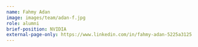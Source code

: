 ```yaml
---
name: Fahmy Adan
image: images/team/adan-f.jpg
role: alumni
brief-position: NVIDIA
external-page-only: https://www.linkedin.com/in/fahmy-adan-5225a3125
---
```


<!-- Archived:
---
name: Fahmy Adan
position: PhD Student
image: images/team/adan-f.jpg
role: phd
education: 
  - "Imperial College London: MEng in Civil & Environmental Engineering (2018)"
brief-position: Autonomous Vehicles, Optimal Control, Machine Learning
brief-desc: PhD Student
links:
  linkedin: fahmy-adan-5225a3125
  github: fahmyadan
---

Fahmy is a Ph.D. candidate at the Transport Systems and Logistics Laboratory within the Centre for Transport Studies at Imperial College London. His research interests lie at the intersection of cooperative, connected vehicles, machine learning, and optimal control.

During his degree, Fahmy assumed leadership roles in various departmental projects. He has been involved in supporting an interdisciplinary team for the Formula Student AI competition, an initiative hosted by IMechE in which students compete to develop and race an autonomous Formula One car. 

Fahmy previously led the group that won the Gravity Challenge competition hosted by Deloitte. The team proposed an intelligent solution to help improve remote worker safety in the Northern Territory of Australia.

Before beginning his Ph.D., Fahmy completed his MEng degree in Civil Engineering from Imperial College London, graduating in 2018. After completing his degree, he worked at Atkins, a leading engineering consultancy, and as a Data Scientist in the energy industry. -->